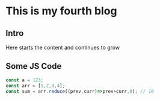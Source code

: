 # This is my fourth blog

## Intro

Here starts the content and continues to grow

## Some JS Code

```js
const a = 123;
const arr = [1,2,3,4];
const sum = arr.reduce((prev,curr)=>prev+curr,0); // 10

```
